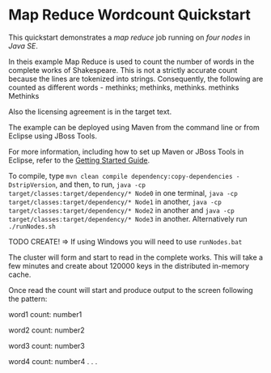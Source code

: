 Map Reduce Wordcount Quickstart
==========================

This quickstart demonstrates a *map reduce* job running on *four nodes* in *Java SE*.

In theis example Map Reduce is used to count the number of words in the complete works of Shakespeare. This is not a strictly accurate count because the lines are tokenized into strings. Consequently, the following are counted as different words - 
  methinks;
  methinks,
  methinks.
  methinks
  Methinks

Also the licensing agreement is in the target text.

The example can be deployed using Maven from the command line or from Eclipse using
JBoss Tools.

For more information, including how to set up Maven or JBoss Tools in Eclipse, 
refer to the [Getting Started Guide](https://docs.jboss.org/author/display/ISPN/Getting+Started+Guide+-+Clustered+Cache+in+Java+SE).

To compile, type `mvn clean compile dependency:copy-dependencies -DstripVersion`, 
and then, to run, `java -cp target/classes:target/dependency/* Node0` in one terminal, `java -cp target/classes:target/dependency/* Node1` in another, `java -cp target/classes:target/dependency/* Node2` in another and `java -cp target/classes:target/dependency/* Node3` in another.
Alternatively run `./runNodes.sh`

TODO CREATE! => If using Windows you will need to use `runNodes.bat`

The cluster will form and start to read in the complete works. This will take a few minutes and create about 120000 keys in the distributed in-memory cache. 

Once read the count will start and produce output to the screen following the pattern:


word1 count: number1

word2 count: number2

word3 count: number3

word4 count: number4
.
.
.

